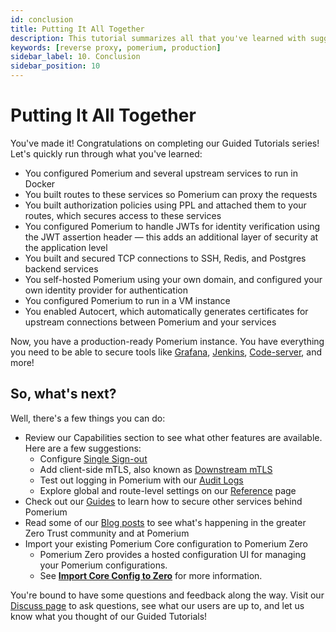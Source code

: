 ```yaml
---
id: conclusion
title: Putting It All Together
description: This tutorial summarizes all that you've learned with suggestions on what to do next.
keywords: [reverse proxy, pomerium, production]
sidebar_label: 10. Conclusion
sidebar_position: 10
---
```


# Putting It All Together

You've made it! Congratulations on completing our Guided Tutorials series! Let's quickly run through what you've learned:

- You configured Pomerium and several upstream services to run in Docker
- You built routes to these services so Pomerium can proxy the requests
- You built authorization policies using PPL and attached them to your routes, which secures access to these services
- You configured Pomerium to handle JWTs for identity verification using the JWT assertion header — this adds an additional layer of security at the application level
- You built and secured TCP connections to SSH, Redis, and Postgres backend services
- You self-hosted Pomerium using your own domain, and configured your own identity provider for authentication
- You configured Pomerium to run in a VM instance
- You enabled Autocert, which automatically generates certificates for upstream connections between Pomerium and your services

Now, you have a production-ready Pomerium instance. You have everything you need to be able to secure tools like [Grafana](https://www.pomerium.com/docs/guides/grafana), [Jenkins](https://www.pomerium.com/docs/guides/jenkins), [Code-server](https://www.pomerium.com/docs/guides/code-server), and more!

## So, what's next?

Well, there's a few things you can do:

- Review our Capabilities section to see what other features are available. Here are a few suggestions:
  - Configure [Single Sign-out](https://www.pomerium.com/docs/capabilities/single-sign-out)
  - Add client-side mTLS, also known as [Downstream mTLS](https://www.pomerium.com/docs/capabilities/mtls-clients)
  - Test out logging in Pomerium with our [Audit Logs](https://www.pomerium.com/docs/capabilities/audit-logs)
  - Explore global and route-level settings on our [Reference](https://www.pomerium.com/docs/reference) page
- Check out our [Guides](https://www.pomerium.com/docs/guides) to learn how to secure other services behind Pomerium
- Read some of our [Blog posts](https://www.pomerium.com/blog/) to see what's happening in the greater Zero Trust community and at Pomerium
- Import your existing Pomerium Core configuration to Pomerium Zero
  - Pomerium Zero provides a hosted configuration UI for managing your Pomerium configurations.
  - See [**Import Core Config to Zero**](/docs/zero/import) for more information.

You're bound to have some questions and feedback along the way. Visit our [Discuss page](https://discuss.pomerium.com/) to ask questions, see what our users are up to, and let us know what you thought of our Guided Tutorials!
